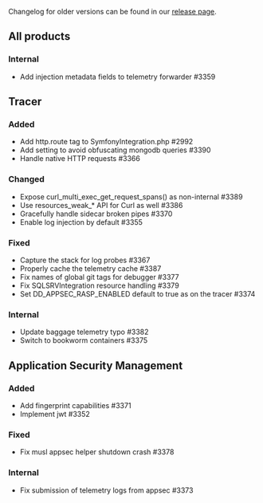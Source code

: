 Changelog for older versions can be found in our [release page](https://github.com/DataDog/dd-trace-php/releases).

## All products
### Internal
- Add injection metadata fields to telemetry forwarder #3359

## Tracer
### Added
- Add http.route tag to SymfonyIntegration.php #2992
- Add setting to avoid obfuscating mongodb queries #3390
- Handle native HTTP requests #3366

### Changed
- Expose curl_multi_exec_get_request_spans() as non-internal #3389
- Use resources_weak_* API for Curl as well #3386
- Gracefully handle sidecar broken pipes #3370
- Enable log injection by default #3355

### Fixed
- Capture the stack for log probes #3367 
- Properly cache the telemetry cache #3387
- Fix names of global git tags for debugger #3377
- Fix SQLSRVIntegration resource handling #3379
- Set DD_APPSEC_RASP_ENABLED default to true as on the tracer #3374

### Internal
- Update baggage telemetry typo #3382
- Switch to bookworm containers #3375

## Application Security Management
### Added
- Add fingerprint capabilities #3371
- Implement jwt #3352

### Fixed
- Fix musl appsec helper shutdown crash #3378

### Internal
- Fix submission of telemetry logs from appsec #3373
